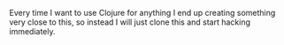 Every time I want to use Clojure for anything I end up creating something very close to this, so instead I will just clone this and start hacking immediately.
